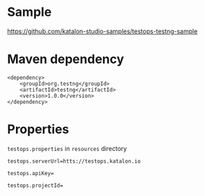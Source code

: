 # Sample
https://github.com/katalon-studio-samples/testops-testng-sample

# Maven dependency
```
<dependency>
    <groupId>org.testng</groupId>
    <artifactId>testng</artifactId>
    <version>1.0.0</version>
</dependency>
```

# Properties
`testops.properties` in `resources` directory

```
testops.serverUrl=htts://testops.katalon.io

testops.apiKey=

testops.projectId=
```




